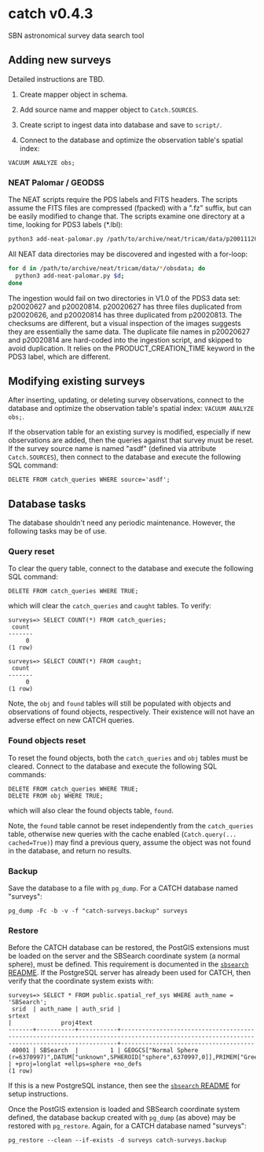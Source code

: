 # catch v0.4.3
SBN astronomical survey data search tool 

## Adding new surveys

Detailed instructions are TBD.

1. Create mapper object in schema.

1. Add source name and mapper object to `Catch.SOURCES`.

1. Create script to ingest data into database and save to `script/`.

1. Connect to the database and optimize the observation table's spatial index:
```
VACUUM ANALYZE obs;
```

### NEAT Palomar / GEODSS

The NEAT scripts require the PDS labels and FITS headers.  The scripts assume the FITS files are compressed (fpacked) with a ".fz" suffix, but can be easily modified to change that.  The scripts examine one directory at a time, looking for PDS3 labels (*.lbl):
```bash
python3 add-neat-palomar.py /path/to/archive/neat/tricam/data/p20011120/obsdata/
```

All NEAT data directories may be discovered and ingested with a for-loop:
```bash
for d in /path/to/archive/neat/tricam/data/*/obsdata; do
  python3 add-neat-palomar.py $d;
done
```

The ingestion would fail on two directories in V1.0 of the PDS3 data set: p20020627 and p20020814.  p20020627 has three files duplicated from p20020626, and p20020814 has three duplicated from p20020813.  The checksums are different, but a visual inspection of the images suggests they are essentially the same data.  The duplicate file names in p20020627 and p20020814 are hard-coded into the ingestion script, and skipped to avoid duplication.  It relies on the PRODUCT_CREATION_TIME keyword in the PDS3 label, which are different.

## Modifying existing surveys

After inserting, updating, or deleting survey observations, connect to the database and optimize the observation table's spatial index: `VACUUM ANALYZE obs;`.

If the observation table for an existing survey is modified, especially if new observations are added, then the queries against that survey must be reset.  If the survey source name is named "asdf" (defined via attribute `Catch.SOURCES`), then connect to the database and execute the following SQL command:

```
DELETE FROM catch_queries WHERE source='asdf';
```

## Database tasks

The database shouldn't need any periodic maintenance.  However, the following tasks may be of use.

### Query reset

To clear the query table, connect to the database and execute the following SQL command:
```
DELETE FROM catch_queries WHERE TRUE;
```
which will clear the `catch_queries` and `caught` tables.  To verify:
```
surveys=> SELECT COUNT(*) FROM catch_queries;
 count 
-------
     0
(1 row)

surveys=> SELECT COUNT(*) FROM caught;
 count 
-------
     0
(1 row)
```

Note, the `obj` and `found` tables will still be populated with objects and observations of found objects, respectively.  Their existence will not have an adverse effect on new CATCH queries.

### Found objects reset

To reset the found objects, both the `catch_queries` and `obj` tables must be cleared.  Connect to the database and execute the following SQL commands:
```
DELETE FROM catch_queries WHERE TRUE;
DELETE FROM obj WHERE TRUE;
```
which will also clear the found objects table, `found`.

Note, the `found` table cannot be reset independently from the `catch_queries` table, otherwise new queries with the cache enabled (`Catch.query(... cached=True)`) may find a previous query, assume the object was not found in the database, and return no results.

### Backup

Save the database to a file with `pg_dump`.  For a CATCH database named "surveys":
```
pg_dump -Fc -b -v -f "catch-surveys.backup" surveys
```

### Restore

Before the CATCH database can be restored, the PostGIS extensions must be loaded on the server and the SBSearch coordinate system (a normal sphere), must be defined.  This requirement is documented in the [`sbsearch` README](https://github.com/Small-Bodies-Node/sbsearch/blob/master/README.md).  If the PostgreSQL server has already been used for CATCH, then verify that the coordinate system exists with:
```
surveys=> SELECT * FROM public.spatial_ref_sys WHERE auth_name = 'SBSearch';
 srid  | auth_name | auth_srid |                                                                  srtext                                                                   |              proj4text               
-------+-----------+-----------+-------------------------------------------------------------------------------------------------------------------------------------------+--------------------------------------
 40001 | SBSearch  |         1 | GEOGCS["Normal Sphere (r=6370997)",DATUM["unknown",SPHEROID["sphere",6370997,0]],PRIMEM["Greenwich",0],UNIT["degree",0.0174532925199433]] | +proj=longlat +ellps=sphere +no_defs
(1 row)
```
If this is a new PostgreSQL instance, then see the [`sbsearch` README](https://github.com/Small-Bodies-Node/sbsearch/blob/master/README.md) for setup instructions.

Once the PostGIS extension is loaded and SBSearch coordinate system defined, the database backup created with `pg_dump` (as above) may be restored with `pg_restore`.  Again, for a CATCH database named "surveys":
```
pg_restore --clean --if-exists -d surveys catch-surveys.backup
```

